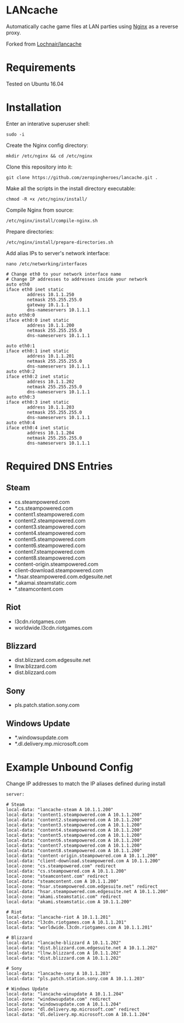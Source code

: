 # LANcache
Automatically cache game files at LAN parties using [Nginx](http://nginx.org/) as a reverse proxy.

Forked from [Lochnair/lancache](https://github.com/Lochnair/lancache)

# Requirements
Tested on Ubuntu 16.04

# Installation

Enter an interative superuser shell:

`sudo -i`

Create the Nginx config directory:

`mkdir /etc/nginx && cd /etc/nginx`

Clone this repository into it:

`git clone https://github.com/zeropingheroes/lancache.git .`

Make all the scripts in the install directory executable:

`chmod -R +x /etc/nginx/install/`

Compile Nginx from source:

`/etc/nginx/install/compile-nginx.sh`

Prepare directories:

`/etc/nginx/install/prepare-directories.sh`

Add alias IPs to server's network interface:

`nano /etc/networking/interfaces`

```
# Change eth0 to your network interface name
# Change IP addresses to addresses inside your network
auto eth0
iface eth0 inet static
        address 10.1.1.250
        netmask 255.255.255.0
        gateway 10.1.1.1
        dns-nameservers 10.1.1.1
auto eth0:0
iface eth0:0 inet static
        address 10.1.1.200
        netmask 255.255.255.0
        dns-nameservers 10.1.1.1

auto eth0:1
iface eth0:1 inet static
        address 10.1.1.201
        netmask 255.255.255.0
        dns-nameservers 10.1.1.1
auto eth0:2
iface eth0:2 inet static
        address 10.1.1.202
        netmask 255.255.255.0
        dns-nameservers 10.1.1.1
auto eth0:3
iface eth0:3 inet static
        address 10.1.1.203
        netmask 255.255.255.0
        dns-nameservers 10.1.1.1
auto eth0:4
iface eth0:4 inet static
        address 10.1.1.204
        netmask 255.255.255.0
        dns-nameservers 10.1.1.1
```

# Required DNS Entries

## Steam
- cs.steampowered.com
- *.cs.steampowered.com
- content1.steampowered.com
- content2.steampowered.com
- content3.steampowered.com
- content4.steampowered.com
- content5.steampowered.com
- content6.steampowered.com
- content7.steampowered.com
- content8.steampowered.com
- content-origin.steampowered.com
- client-download.steampowered.com
- *.hsar.steampowered.com.edgesuite.net
- *.akamai.steamstatic.com
- *.steamcontent.com

## Riot
- l3cdn.riotgames.com
- worldwide.l3cdn.riotgames.com

## Blizzard
- dist.blizzard.com.edgesuite.net
- llnw.blizzard.com
- dist.blizzard.com

## Sony
- pls.patch.station.sony.com

## Windows Update
- *.windowsupdate.com
- *.dl.delivery.mp.microsoft.com

# Example Unbound Config
Change IP addresses to match the IP aliases defined during install
```
server:

# Steam
local-data: "lancache-steam A 10.1.1.200"
local-data: "content1.steampowered.com A 10.1.1.200"
local-data: "content2.steampowered.com A 10.1.1.200"
local-data: "content3.steampowered.com A 10.1.1.200"
local-data: "content4.steampowered.com A 10.1.1.200"
local-data: "content5.steampowered.com A 10.1.1.200"
local-data: "content6.steampowered.com A 10.1.1.200"
local-data: "content7.steampowered.com A 10.1.1.200"
local-data: "content8.steampowered.com A 10.1.1.200"
local-data: "content-origin.steampowered.com A 10.1.1.200"
local-data: "client-download.steampowered.com A 10.1.1.200"
local-zone: "cs.steampowered.com" redirect
local-data: "cs.steampowered.com A 10.1.1.200"
local-zone: "steamcontent.com" redirect
local-data: "steamcontent.com A 10.1.1.200"
local-zone: "hsar.steampowered.com.edgesuite.net" redirect
local-data: "hsar.steampowered.com.edgesuite.net A 10.1.1.200"
local-zone: "akami.steamstatic.com" redirect
local-data: "akami.steamstatic.com A 10.1.1.200"

# Riot
local-data: "lancache-riot A 10.1.1.201"
local-data: "l3cdn.riotgames.com A 10.1.1.201"
local-data: "worldwide.l3cdn.riotgames.com A 10.1.1.201"

# Blizzard
local-data: "lancache-blizzard A 10.1.1.202"
local-data: "dist.blizzard.com.edgesuite.net A 10.1.1.202"
local-data: "llnw.blizzard.com A 10.1.1.202"
local-data: "dist.blizzard.com A 10.1.1.202"

# Sony
local-data: "lancache-sony A 10.1.1.203"
local-data: "pls.patch.station.sony.com A 10.1.1.203"

# Windows Update
local-data: "lancache-winupdate A 10.1.1.204"
local-zone: "windowsupdate.com" redirect
local-data: "windowsupdate.com A 10.1.1.204"
local-zone: "dl.delivery.mp.microsoft.com" redirect
local-data: "dl.delivery.mp.microsoft.com A 10.1.1.204"
```
